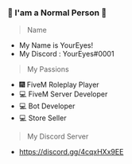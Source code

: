 ### 👋 I'am a Normal Person 👋

> Name
- My Name is YourEyes!
- My Discord : YourEyes#0001

> My Passions
- 🎆 FiveM Roleplay Player
- 💻 FiveM Server Developer
- 💻 Bot Developer
- 💻 Store Seller

> My Discord Server
- https://discord.gg/4cqxHXx9EE
